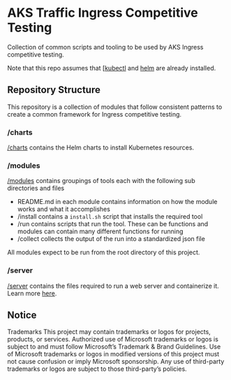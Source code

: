 # AKS Traffic Ingress Competitive Testing

Collection of common scripts and tooling to be used by AKS Ingress competitive testing.

Note that this repo assumes that [[kubectl](https://kubernetes.io/docs/tasks/tools/install-kubectl-linux/) and [helm](https://helm.sh/docs/intro/install/) are already installed.

## Repository Structure

This repository is a collection of modules that follow consistent patterns to create a common framework for Ingress competitive testing.

### /charts

[/charts](./charts/) contains the Helm charts to install Kubernetes resources.

### /modules

[/modules](./modules/) contains groupings of tools each with the following sub directories and files
- README.md in each module contains information on how the module works and what it accomplishes
- /install contains a `install.sh` script that installs the required tool
- /run contains scripts that run the tool. These can be functions and modules can contain many different functions for running
- /collect collects the output of the run into a standardized json file

All modules expect to be run from the root directory of this project.

### /server

[/server](./server/) contains the files required to run a web server and containerize it. Learn more [here](./server/README.md).

## Notice

Trademarks This project may contain trademarks or logos for projects, products, or services. Authorized use of Microsoft trademarks or logos is subject to and must follow Microsoft’s Trademark & Brand Guidelines. Use of Microsoft trademarks or logos in modified versions of this project must not cause confusion or imply Microsoft sponsorship. Any use of third-party trademarks or logos are subject to those third-party’s policies.
